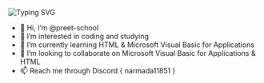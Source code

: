 
![Typing SVG](https://readme-typing-svg.herokuapp.com?font=roboto&color=%23F7C51D&size=18&vCenter=true&height=16&lines=Hi+there%2C+I'm+Preet.)
- 👋 Hi, I’m @preet-school
- 👀 I’m interested in coding and studying
- 🌱 I’m currently learning HTML & Microsoft Visual Basic for Applications
- 💞️ I’m looking to collaborate on Microsoft Visual Basic for Applications & HTML
- 📫 Reach me through Discord { narmada11851 }
<!---
preet-school/preet-school is a ✨ special ✨ repository because its `README.md` (this file) appears on your GitHub profile.
You can click the Preview link to take a look at your changes.
--->

